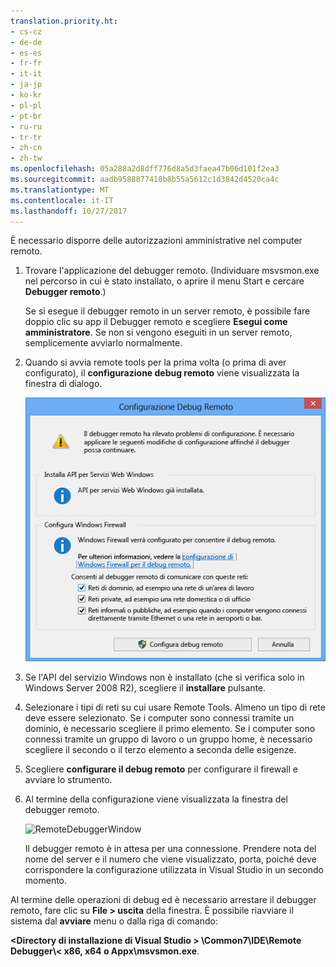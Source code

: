 ```yaml
---
translation.priority.ht:
- cs-cz
- de-de
- es-es
- fr-fr
- it-it
- ja-jp
- ko-kr
- pl-pl
- pt-br
- ru-ru
- tr-tr
- zh-cn
- zh-tw
ms.openlocfilehash: 05a288a2d8dff776d8a5d3faea47b06d101f2ea3
ms.sourcegitcommit: aadb9588877418b8b55a5612c1d3842d4520ca4c
ms.translationtype: MT
ms.contentlocale: it-IT
ms.lasthandoff: 10/27/2017
---
```

È necessario disporre delle autorizzazioni amministrative nel computer remoto.  
  
1.  Trovare l'applicazione del debugger remoto. (Individuare msvsmon.exe nel percorso in cui è stato installato, o aprire il menu Start e cercare **Debugger remoto**.)
  
     Se si esegue il debugger remoto in un server remoto, è possibile fare doppio clic su app il Debugger remoto e scegliere **Esegui come amministratore**. Se non si vengono eseguiti in un server remoto, semplicemente avviarlo normalmente.
  
3.  Quando si avvia remote tools per la prima volta (o prima di aver configurato), il **configurazione debug remoto** viene visualizzata la finestra di dialogo.  
  
     ![RemoteDebuggerConfWizardPage](../media/remotedebuggerconfwizardpage.png "RemoteDebuggerConfWizardPage")  
  
4.  Se l'API del servizio Windows non è installato (che si verifica solo in Windows Server 2008 R2), scegliere il **installare** pulsante.  
  
5.  Selezionare i tipi di reti su cui usare Remote Tools. Almeno un tipo di rete deve essere selezionato. Se i computer sono connessi tramite un dominio, è necessario scegliere il primo elemento. Se i computer sono connessi tramite un gruppo di lavoro o un gruppo home, è necessario scegliere il secondo o il terzo elemento a seconda delle esigenze.  
  
6.  Scegliere **configurare il debug remoto** per configurare il firewall e avviare lo strumento.  
  
7.  Al termine della configurazione viene visualizzata la finestra del debugger remoto.
  
     ![RemoteDebuggerWindow](../media/remotedebuggerwindow.png "RemoteDebuggerWindow")
  
     Il debugger remoto è in attesa per una connessione. Prendere nota del nome del server e il numero che viene visualizzato, porta, poiché deve corrispondere la configurazione utilizzata in Visual Studio in un secondo momento.  
  
 Al termine delle operazioni di debug ed è necessario arrestare il debugger remoto, fare clic su **File > uscita** della finestra. È possibile riavviare il sistema dal **avviare** menu o dalla riga di comando:  
  
 **\<Directory di installazione di Visual Studio > \Common7\IDE\Remote Debugger\\< x86, x64 o Appx\msvsmon.exe**.  
